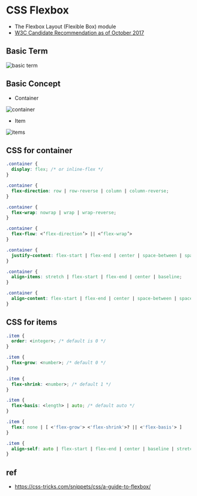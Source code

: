 # CSS Flexbox
* The Flexbox Layout (Flexible Box) module 
* [W3C Candidate Recommendation as of October 2017](https://www.w3.org/TR/css-flexbox/)

## Basic Term

<img src="https://css-tricks.com/wp-content/uploads/2018/11/00-basic-terminology.svg" alt="basic term" class="img" />

## Basic Concept

* Container

<img src="https://css-tricks.com/wp-content/uploads/2018/10/01-container.svg" alt="container" class="img" />

* Item

<img src="https://css-tricks.com/wp-content/uploads/2018/10/02-items.svg" alt="items" class="img" />


## CSS for container

```css
.container {
  display: flex; /* or inline-flex */
}

.container {
  flex-direction: row | row-reverse | column | column-reverse;
}

.container {
  flex-wrap: nowrap | wrap | wrap-reverse;
}

.container {
  flex-flow: <‘flex-direction’> || <‘flex-wrap’>
}

.container {
  justify-content: flex-start | flex-end | center | space-between | space-around | space-evenly;
}

.container {
  align-items: stretch | flex-start | flex-end | center | baseline;
}

.container {
  align-content: flex-start | flex-end | center | space-between | space-around | stretch;
}
```

## CSS for items

```css
.item {
  order: <integer>; /* default is 0 */
}

.item {
  flex-grow: <number>; /* default 0 */
}

.item {
  flex-shrink: <number>; /* default 1 */
}

.item {
  flex-basis: <length> | auto; /* default auto */
}

.item {
  flex: none | [ <'flex-grow'> <'flex-shrink'>? || <'flex-basis'> ]
}

.item {
  align-self: auto | flex-start | flex-end | center | baseline | stretch;
}

```

## ref
* https://css-tricks.com/snippets/css/a-guide-to-flexbox/